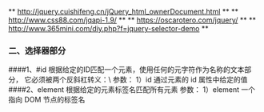 ** http://jquery.cuishifeng.cn/jQuery_html_ownerDocument.html **
** http://www.css88.com/jqapi-1.9/ **
** https://oscarotero.com/jquery/ **
** http://www.365mini.com/diy.php?f=jquery-selector-demo ** 
### 二、选择器部分
####1、#id 根据给定的ID匹配一个元素，使用任何的元字符作为名称的文本部分， 它必须被两个反斜杠转义：\\
参数：	1）id
			通过元素的 id 属性中给定的值
####2、element 根据给定的元素标签名匹配所有元素
参数：	1）element
			一个指向 DOM 节点的标签名








